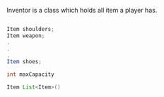 Inventor is a class which holds all item a player has. 
```Java

Item shoulders;
Item weapon;
.
.
.
Item shoes;

int maxCapacity

Item List<Item>()
```
